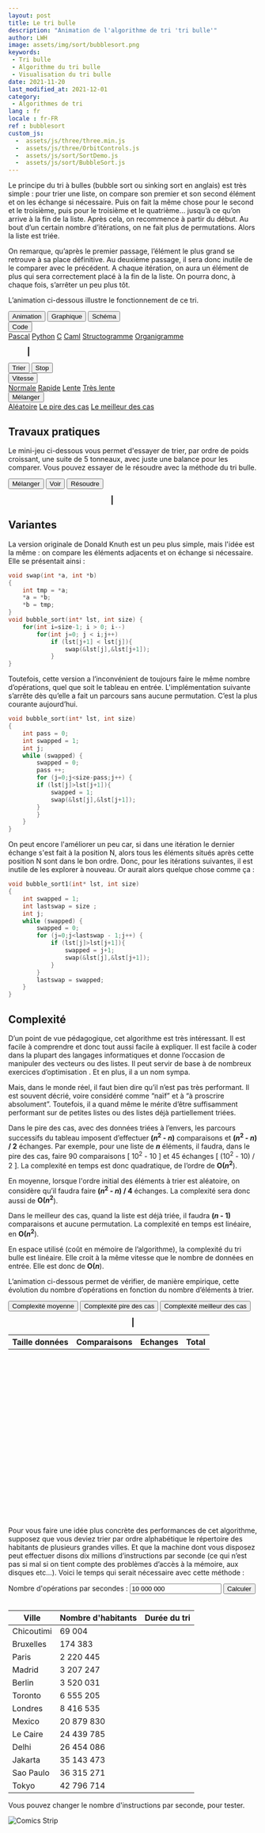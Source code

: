 ```yaml
---
layout: post
title: Le tri bulle
description: "Animation de l'algorithme de tri 'tri bulle'"
author: LWH
image: assets/img/sort/bubblesort.png
keywords: 
 - Tri bulle
 - Algorithme du tri bulle
 - Visualisation du tri bulle
date: 2021-11-20
last_modified_at: 2021-12-01
category: 
 - Algorithmes de tri 
lang : fr
locale : fr-FR
ref : bubblesort
custom_js:
  -  assets/js/three/three.min.js
  -  assets/js/three/OrbitControls.js
  -  assets/js/sort/SortDemo.js
  -  assets/js/sort/BubbleSort.js
---
```


Le principe du tri à bulles (bubble sort ou sinking sort en anglais) est très simple : pour trier une liste, on compare son premier et son second élément et on les échange si nécessaire. Puis on fait la même chose pour le second et le troisième, puis pour le troisième et le quatrième… jusqu’à ce qu’on arrive à la fin de la liste. Après cela, on recommence à partir du début. Au bout d’un certain nombre d’itérations, on ne fait plus de permutations. Alors la liste est triée.

On remarque, qu’après le premier passage, l’élément le plus grand se retrouve à sa place définitive. Au deuxième passage, il sera donc inutile de le comparer avec le précédent. A chaque itération, on aura un élément de plus qui sera correctement placé à la fin de la liste. On pourra donc, à chaque fois, s’arrêter un peu plus tôt.

L’animation ci-dessous illustre le fonctionnement de ce tri. 
	
<div class="w3-bar w3-black">
	<button class="w3-bar-item w3-button" onclick="opentab('anim')">Animation</button>
	<button class="w3-bar-item w3-button" onclick="opentab('graph')">Graphique</button>
	<button class="w3-bar-item w3-button" onclick="opentab('schem')">Schéma</button>
	<div class="w3-dropdown-hover">
		<button class="w3-button">Code</button>
		<div class="w3-dropdown-content w3-bar-block w3-card-4">
		  <a href="#" class="w3-bar-item w3-button" title="Pascal" onclick="opentab('pascal');return false;">Pascal</a>
		  <a href="#" class="w3-bar-item w3-button" title="Python" onclick="opentab('python');return false;">Python</a>
		  <a href="#" class="w3-bar-item w3-button" title="C" onclick="opentab('C');return false;">C</a>
		  <a href="#" class="w3-bar-item w3-button" title="Caml" onclick="opentab('caml');return false;">Caml</a>				  
		  <a href="#" class="w3-bar-item w3-button" title="nsd" onclick="opentab('nsd');return false;">Structogramme</a>
		  <a href="#" class="w3-bar-item w3-button" title="Flowchart" onclick="opentab('flowchart');return false;">Organigramme</a>
		</div>
	</div>
</div>

<figure>
	<div id="anim" class="tab" style="position: relative;">
	<canvas id = "sort_canvas" width = "640" height = "295" class="animation" style="position:relative;top:0;left:0;border:1px solid #000000;  margin-bottom:0"> </canvas>
	<canvas id = "sort_canvas_layer" width = "640" height = "100" class="animation" style="position:absolute;top:0;left:0; margin-top:0;"></canvas>
	</div>
	<div id="graph" class="w3-container tab" style="display:none">
	<canvas id = "sort_canvas_graph" width = "640" height = "295" class="animation" style="position:relative;top:0;left:0;border:1px solid #000000;  margin-bottom:0;z-index: 0;"> </canvas>
	</div>
	<div id="schem" class="w3-container tab" style="display:none">
	<canvas id = "sort_canvas_schem" width = "640" height = "295" class="animation" style="position:relative;top:0;left:0;border:1px solid #000000; margin-bottom:0;z-index: 0;"> </canvas>
	</div>	
<div id="C" class="w3-container tab animation" style="display:none ;   width:100%;  height:395px; background-color:white;  overflow:scroll;">
	<div id="C" class="code" ><ol>
	<li class="li1"><div class="de1"><span class="kw4">void</span> bubble_sort<span class="br0">&#40;</span><span class="kw4">int</span><span class="sy0">*</span> lst<span class="sy0">,</span> <span class="kw4">int</span> size<span class="br0">&#41;</span></div></li>
	<li class="li1"><div class="de1"><span class="br0">&#123;</span></div></li>
	<li class="li1"><div class="de1">&nbsp; &nbsp; <span class="kw4">int</span> pass <span class="sy0">=</span> <span class="nu0">0</span><span class="sy0">;</span></div></li>
	<li class="li1"><div class="de1">&nbsp; &nbsp; <span class="kw4">int</span> swapped <span class="sy0">=</span> <span class="nu0">1</span><span class="sy0">;</span></div></li>
	<li class="li2"><div class="de2">&nbsp; &nbsp; <span class="kw4">int</span> current<span class="sy0">;</span></div></li>
	<li class="li1"><div class="de1">&nbsp; &nbsp; <span class="kw1">while</span> <span class="br0">&#40;</span>swapped<span class="br0">&#41;</span> <span class="br0">&#123;</span></div></li>
	<li class="li1"><div class="de1">&nbsp; &nbsp; &nbsp; &nbsp; swapped <span class="sy0">=</span> <span class="nu0">0</span><span class="sy0">;</span></div></li>
	<li class="li1"><div class="de1">&nbsp; &nbsp; &nbsp; &nbsp; pass <span class="sy0">++;</span> &nbsp; &nbsp; &nbsp;</div></li>
	<li class="li1"><div class="de1">&nbsp; &nbsp; &nbsp; &nbsp; <span class="kw1">for</span> <span class="br0">&#40;</span>current<span class="sy0">=</span><span class="nu0">0</span><span class="sy0">;</span>current<span class="sy0">&lt;</span>size<span class="sy0">-</span>pass<span class="sy0">;</span>current<span class="sy0">++</span><span class="br0">&#41;</span> <span class="br0">&#123;</span></div></li>
	<li class="li2"><div class="de2">&nbsp; &nbsp; &nbsp; &nbsp; <span class="kw1">if</span> <span class="br0">&#40;</span>lst<span class="br0">&#91;</span>current<span class="br0">&#93;</span><span class="sy0">&gt;</span>lst<span class="br0">&#91;</span>current<span class="sy0">&plus;</span><span class="nu0">1</span><span class="br0">&#93;</span><span class="br0">&#41;</span><span class="br0">&#123;</span></div></li>
	<li class="li1"><div class="de1">&nbsp; &nbsp; &nbsp; &nbsp; &nbsp; &nbsp; swapped <span class="sy0">=</span> <span class="nu0">1</span><span class="sy0">;</span></div></li>
	<li class="li1"><div class="de1">&nbsp; &nbsp; &nbsp; &nbsp; &nbsp; &nbsp; <span class="co1">// On permute les deux éléments</span></div></li>
	<li class="li1"><div class="de1">&nbsp; &nbsp; &nbsp; &nbsp; &nbsp; &nbsp; <span class="kw4">int</span> temp <span class="sy0">=</span> lst<span class="br0">&#91;</span>current<span class="br0">&#93;</span><span class="sy0">;</span></div></li>
	<li class="li1"><div class="de1">&nbsp; &nbsp; &nbsp; &nbsp; &nbsp; &nbsp; lst<span class="br0">&#91;</span>current<span class="br0">&#93;</span> <span class="sy0">=</span> lst<span class="br0">&#91;</span>current<span class="sy0">&plus;</span><span class="nu0">1</span><span class="br0">&#93;</span><span class="sy0">;</span></div></li>
	<li class="li2"><div class="de2">&nbsp; &nbsp; &nbsp; &nbsp; &nbsp; &nbsp; lst<span class="br0">&#91;</span>current<span class="sy0">&plus;</span><span class="nu0">1</span><span class="br0">&#93;</span> <span class="sy0">=</span> temp<span class="sy0">;</span></div></li>
	<li class="li1"><div class="de1">&nbsp; &nbsp; &nbsp; &nbsp; <span class="br0">&#125;</span></div></li>
	<li class="li1"><div class="de1">&nbsp; &nbsp; &nbsp; &nbsp; <span class="br0">&#125;</span></div></li>
	<li class="li1"><div class="de1">&nbsp; &nbsp; <span class="br0">&#125;</span></div></li>
	<li class="li1"><div class="de1"><span class="br0">&#125;</span></div></li>
	</ol></div>
</div>

<div id="python" class="w3-container tab animation" style="display:none ;   width:100%;  height:395px; background-color:white;  overflow:scroll;">
	<div id="python" class="code"><ol><li class="li1"><div class="de1"><span class="kw1">def</span> bubble_sort<span class="br0">&#40;</span>lst<span class="br0">&#41;</span>:</div></li>
	<li class="li1"><div class="de1">&nbsp; swapped = <span class="kw2">True</span></div></li>
	<li class="li1"><div class="de1">&nbsp; num_pass = <span class="nu0">0</span></div></li>
	<li class="li1"><div class="de1">&nbsp; <span class="kw1">while</span> swapped == <span class="kw2">True</span>:</div></li>
	<li class="li2"><div class="de2">&nbsp; &nbsp; swapped = <span class="kw2">False</span></div></li>
	<li class="li1"><div class="de1">&nbsp; &nbsp; num_pass = num_pass + <span class="nu0">1</span></div></li>
	<li class="li1"><div class="de1">&nbsp; &nbsp; <span class="kw1">for</span> current <span class="kw1">in</span> <span class="kw2">range</span><span class="br0">&#40;</span><span class="nu0">0</span>, <span class="kw2">len</span><span class="br0">&#40;</span>lst<span class="br0">&#41;</span> - num_pass<span class="br0">&#41;</span>:</div></li>
	<li class="li1"><div class="de1">&nbsp; &nbsp; &nbsp; <span class="kw1">if</span> <span class="br0">&#40;</span>lst<span class="br0">&#91;</span>current<span class="br0">&#93;</span> <span class="sy0">&gt;</span> lst<span class="br0">&#91;</span>current + <span class="nu0">1</span><span class="br0">&#93;</span><span class="br0">&#41;</span>:</div></li>
	<li class="li1"><div class="de1">&nbsp; &nbsp; &nbsp; &nbsp; swapped = <span class="kw2">True</span></div></li>
	<li class="li2"><div class="de2">&nbsp; &nbsp; &nbsp; &nbsp; <span class="co1"># On echange les deux elements</span></div></li>
	<li class="li1"><div class="de1">&nbsp; &nbsp; &nbsp; &nbsp; lst<span class="br0">&#91;</span>current<span class="br0">&#93;</span>, lst<span class="br0">&#91;</span>current + <span class="nu0">1</span><span class="br0">&#93;</span> = lst<span class="br0">&#91;</span>current + <span class="nu0">1</span><span class="br0">&#93;</span>,lst<span class="br0">&#91;</span>current<span class="br0">&#93;</span></div></li>
	<li class="li1"><div class="de1">&nbsp; <span class="kw1">return</span> lst</div></li>
	</ol></div>
</div>		
	
<div id="pascal" class="w3-container tab animation" style="display:none ;   width:100%;  height:395px; background-color:white;  overflow:scroll;">
	<div id="Pascal" class="code"><ol><li class="li1"><div class="de1"><span class="kw1">type</span> tab <span class="sy0">=</span> <span class="kw4">array</span><span class="br0">&#91;</span><span class="nu0">1</span>..<span class="nu0">20</span><span class="br0">&#93;</span> <span class="kw1">of</span> <span class="kw4">integer</span>;</div></li>
	<li class="li1"><div class="de1"><span class="kw1">procedure</span> bubble_sort<span class="br0">&#40;</span><span class="kw1">var</span> lst <span class="sy0">:</span> tab<span class="br0">&#41;</span>;</div></li>
	<li class="li1"><div class="de1">&nbsp; &nbsp; </div></li>
	<li class="li1"><div class="de1"><span class="kw1">var</span> swapped <span class="sy0">:</span> <span class="kw4">boolean</span>;</div></li>
	<li class="li2"><div class="de2">&nbsp; &nbsp; current <span class="sy0">:</span> <span class="kw4">integer</span>;</div></li>
	<li class="li1"><div class="de1">&nbsp; &nbsp; temp <span class="sy0">:</span> <span class="kw4">integer</span>;</div></li>
	<li class="li1"><div class="de1">&nbsp; &nbsp; pass <span class="sy0">:</span> <span class="kw4">integer</span>;</div></li>
	<li class="li1"><div class="de1">&nbsp; &nbsp; &nbsp;</div></li>
	<li class="li1"><div class="de1"><span class="kw1">begin</span></div></li>
	<li class="li2"><div class="de2">&nbsp; pass <span class="sy0">:=</span> <span class="nu0">1</span>;</div></li>
	<li class="li1"><div class="de1">&nbsp; <span class="kw1">REPEAT</span></div></li>
	<li class="li1"><div class="de1">&nbsp; &nbsp; swapped <span class="sy0">:=</span> <span class="kw2">false</span>;</div></li>
	<li class="li1"><div class="de1">&nbsp; &nbsp; <span class="kw1">for</span> current <span class="sy0">:=</span> <span class="nu0">1</span> <span class="kw1">to</span> <span class="nu0">20</span> <span class="sy0">-</span> pass <span class="kw1">do</span></div></li>
	<li class="li1"><div class="de1">&nbsp; &nbsp; <span class="kw1">begin</span></div></li>
	<li class="li2"><div class="de2">&nbsp; &nbsp; <span class="kw1">if</span> <span class="br0">&#40;</span>lst<span class="br0">&#91;</span>current<span class="br0">&#93;</span> &gt; lst<span class="br0">&#91;</span>current <span class="sy0">&plus;</span> <span class="nu0">1</span><span class="br0">&#93;</span><span class="br0">&#41;</span> <span class="kw1">then</span></div></li>
	<li class="li1"><div class="de1">&nbsp; &nbsp; <span class="kw1">begin</span></div></li>
	<li class="li1"><div class="de1">&nbsp; &nbsp; &nbsp; &nbsp; <span class="coMULTI">{ on échange les deux éléments }</span></div></li>
	<li class="li1"><div class="de1">&nbsp; &nbsp; &nbsp; &nbsp; temp <span class="sy0">:=</span> lst<span class="br0">&#91;</span>current<span class="br0">&#93;</span>;</div></li>
	<li class="li1"><div class="de1">&nbsp; &nbsp; &nbsp; &nbsp; lst<span class="br0">&#91;</span>current<span class="br0">&#93;</span><span class="sy0">:=</span>lst<span class="br0">&#91;</span>current <span class="sy0">&plus;</span> <span class="nu0">1</span><span class="br0">&#93;</span>;</div></li>
	<li class="li2"><div class="de2">&nbsp; &nbsp; &nbsp; &nbsp; lst<span class="br0">&#91;</span>current <span class="sy0">&plus;</span> <span class="nu0">1</span><span class="br0">&#93;</span><span class="sy0">:=</span>temp;</div></li>
	<li class="li1"><div class="de1">&nbsp; &nbsp; &nbsp; &nbsp; swapped <span class="sy0">:=</span> <span class="kw2">true</span>;</div></li>
	<li class="li1"><div class="de1">&nbsp; &nbsp; <span class="kw1">end</span>;</div></li>
	<li class="li1"><div class="de1">&nbsp; &nbsp; <span class="kw1">end</span>;</div></li>
	<li class="li1"><div class="de1">&nbsp; &nbsp; pass <span class="sy0">:=</span> pass <span class="sy0">&plus;</span> <span class="nu0">1</span>;</div></li>
	<li class="li2"><div class="de2">&nbsp; &nbsp; <span class="kw1">UNTIL</span> <span class="br0">&#40;</span><span class="kw1">not</span> swapped<span class="br0">&#41;</span>;</div></li>
	<li class="li1"><div class="de1"><span class="kw1">end</span>;</div></li>
	</ol></div>
</div>
	
<div id="caml" class="w3-container tab animation" style="display:none ;   width:100%;  height:395px; background-color:white;  overflow:scroll;">	
	<div id="caml" class="code"><ol><li class="li1"><div class="de1"><span class="kw1">let</span> swap a b t <span class="sy0">=</span></div></li>
	<li class="li1"><div class="de1">&nbsp; &nbsp; <span class="kw1">let</span> temp <span class="sy0">=</span> t <span class="sy0">.</span><span class="br0">&#40;</span> b <span class="br0">&#41;</span> <span class="kw1">in</span> t <span class="sy0">.</span><span class="br0">&#40;</span> b <span class="br0">&#41;</span> <span class="sy0">&lt;-</span> t <span class="sy0">.</span><span class="br0">&#40;</span> a <span class="br0">&#41;</span> <span class="sy0">;</span> t <span class="sy0">.</span><span class="br0">&#40;</span> a <span class="br0">&#41;</span> <span class="sy0">&lt;-</span> temp <span class="sy0">;;</span></div></li>
	<li class="li1"><div class="de1">&nbsp;</div></li>
	<li class="li1"><div class="de1"><span class="kw1">let</span> bubble_sort vect <span class="sy0">=</span></div></li>
	<li class="li2"><div class="de2">&nbsp; &nbsp; <span class="kw1">let</span> length <span class="sy0">=</span> <span class="kw2">Array</span><span class="sy0">.</span>length vect <span class="kw1">in</span></div></li>
	<li class="li1"><div class="de1">&nbsp; &nbsp; &nbsp; &nbsp; <span class="kw1">for</span> max_pos <span class="sy0">=</span> length <span class="sy0">-</span> <span class="nu0">1</span> <span class="kw1">downto</span> <span class="nu0">0</span> <span class="kw1">do</span></div></li>
	<li class="li1"><div class="de1">&nbsp; &nbsp; &nbsp; &nbsp; &nbsp; &nbsp; <span class="kw1">for</span> current <span class="sy0">=</span> <span class="nu0">0</span> <span class="kw1">to</span> max_pos <span class="sy0">-</span> <span class="nu0">1</span> <span class="kw1">do</span></div></li>
	<li class="li1"><div class="de1">&nbsp; &nbsp; &nbsp; &nbsp; &nbsp; &nbsp; &nbsp; &nbsp; <span class="kw1">if</span> vect<span class="sy0">.</span><span class="br0">&#40;</span> current <span class="br0">&#41;</span> <span class="sy0">&gt;</span> vect<span class="sy0">.</span><span class="br0">&#40;</span> current <span class="sy0">&plus</span> <span class="nu0">1</span> <span class="br0">&#41;</span> <span class="kw1">then</span> swap current <span class="br0">&#40;</span> current <span class="sy0">&plus</span> <span class="nu0">1</span> <span class="br0">&#41;</span> vect</div></li>
	<li class="li1"><div class="de1">&nbsp; &nbsp; &nbsp; &nbsp; &nbsp; &nbsp; <span class="kw1">done</span><span class="sy0">;</span></div></li>
	<li class="li2"><div class="de2">&nbsp; &nbsp; &nbsp; &nbsp; <span class="kw1">done</span><span class="sy0">;</span></div></li>
	<li class="li1"><div class="de1">&nbsp; &nbsp; vect<span class="sy0">;</span></div></li>
	<li class="li1"><div class="de1"><span class="sy0">;;</span></div></li>
	</ol></div>
</div>
	
<div id="flowchart" class="w3-container tab animation" style="display:none ;   width:100%;  height:395px; background-color:white;  overflow:scroll;">		
<img src="{{ 'assets/img/sort/BubbleSort_flowchart.svg' | relative_url }}" alt="Ordinogramme du tri bulle " style="max-width: 100%;height: auto;"/> 
</div>

<div id="nsd" class="w3-container tab animation" style="display:none ;   width:100%;  height:395px; background-color:white;  overflow:scroll;">		
<img src="{{ 'assets/img/sort/BubbleSort_nsd.svg' | relative_url }}" alt="Graphe NSD (Nassi-Shneidermann) du tri bulle " style="max-width: 100%;height: auto;" /> 
</div>
	
</figure>

<div class="w3-bar w3-black">
	<button class="w3-bar-item w3-button" onclick="sortdem.start(algo);return false;">Trier</button>
	<button class="w3-bar-item w3-button" onclick="algo.stop();return false;">Stop</button>
	<div class="w3-dropdown-hover">
		<button class="w3-button">Vitesse</button>
		<div class="w3-dropdown-content w3-bar-block w3-card-4">
		  <a href="#" class="w3-bar-item w3-button" title="Vitesse normale" href="PleaseEnableJavascript.html" onclick="sortdem.setSpeed(0.5);return false;">Normale</a>
		  <a href="#" class="w3-bar-item w3-button" title="Vitesse rapide" href="PleaseEnableJavascript.html" onclick="sortdem.setSpeed(1);return false;">Rapide</a>
		  <a href="#" class="w3-bar-item w3-button" title="Vitesse lente" href="PleaseEnableJavascript.html" onclick="sortdem.setSpeed(0.2);return false;">Lente</a>
		  <a href="#" class="w3-bar-item w3-button" title="Vitesse très lente" href="PleaseEnableJavascript.html" onclick="sortdem.setSpeed(0.1);return false;">Très lente</a>
		</div>
	</div>
	<div class="w3-dropdown-hover">
		<button class="w3-button">Mélanger</button>
		<div class="w3-dropdown-content w3-bar-block w3-card-4">
		  <a href="#" class="w3-bar-item w3-button" title="Aléatoire" href="PleaseEnableJavascript.html" onclick="sortdem.shuffle('A');return false;">Aléatoire</a>
		  <a href="#" class="w3-bar-item w3-button" title="Le pire des cas" href="PleaseEnableJavascript.html" onclick="sortdem.shuffle('W');return false;">Le pire des cas</a>
		  <a href="#" class="w3-bar-item w3-button" title="Vitesse lente" href="PleaseEnableJavascript.html" onclick="sortdem.shuffle('B');return false;">Le meilleur des cas</a>
		</div>
	</div>

</div>

## Travaux pratiques

Le mini-jeu ci-dessous vous permet d'essayer de trier, par ordre de poids croissant, une suite de 5 tonneaux, avec juste une balance pour les comparer. Vous pouvez essayer de le résoudre avec la méthode du tri bulle.

<div class="w3-metro-darken w3-bar">
<button class="w3-bar-item w3-button" onclick="sortgame.shuffle(sortgame);return false;">Mélanger</button>
<button class="w3-bar-item w3-button" onclick="sortgame.shownumbers();return false;">Voir</button>
<button class="w3-bar-item w3-button" onclick="sortgame.solve();return false;">Résoudre</button>
</div>

<figure>
<div style="width:80%;align:center;">
<center>
<canvas id="sortgame" class="animation" height="300" width="486" style="position:relative;border:1px solid #000000;touch-action:none;"></canvas>
</center>
</div>
</figure>

## Variantes

La version originale de Donald Knuth est un peu plus simple, mais l'idée est la même : on compare les éléments adjacents et on échange si nécessaire. Elle se présentait ainsi :

```c
void swap(int *a, int *b)
{
    int tmp = *a;
    *a = *b;
    *b = tmp;
}
void bubble_sort(int* lst, int size) {
    for(int i=size-1; i > 0; i--)
        for(int j=0; j < i;j++)
            if (lst[j+1] < lst[j]){
                swap(&lst[j],&lst[j+1]);
            }
}
```

Toutefois, cette version a l’inconvénient de toujours faire le même nombre d’opérations, quel que soit le tableau en entrée. L'implémentation suivante s’arrête dès qu’elle a fait un parcours sans aucune permutation. C’est la plus courante aujourd’hui.

```c
void bubble_sort(int* lst, int size)
{
    int pass = 0;
    int swapped = 1;
    int j;
    while (swapped) {
        swapped = 0;
        pass ++;      
        for (j=0;j<size-pass;j++) {
		if (lst[j]>lst[j+1]){
		    swapped = 1;
		    swap(&lst[j],&lst[j+1]);
		}
        }
    }
}
```
On peut encore l'améliorer un peu car, si dans une itération le dernier échange s'est fait à la position N, alors tous les éléments situés après cette position N sont dans le bon ordre. Donc, pour les itérations suivantes, il est inutile de les explorer à nouveau. Or aurait alors quelque chose comme ça :
```c
void bubble_sort1(int* lst, int size)
{
    int swapped = 1;
    int lastswap = size ;
    int j;
    while (swapped) {
        swapped = 0;
        for (j=0;j<lastswap - 1;j++) {
            if (lst[j]>lst[j+1]){
                swapped = j+1;
                swap(&lst[j],&lst[j+1]);
            }
        }
        lastswap = swapped;
    }
}
```
	
## Complexité	

D’un point de vue pédagogique, cet algorithme est très intéressant. Il est facile à comprendre et donc tout aussi facile à expliquer. Il est facile à coder dans la plupart des langages informatiques et donne l’occasion de manipuler des vecteurs ou des listes. Il peut servir de base à de nombreux exercices d’optimisation . Et en plus, il a un nom sympa.

Mais, dans le monde réel, il faut bien dire qu’il n’est pas très performant. Il est souvent décrié, voire considéré comme “naïf” et à “à proscrire absolument”. Toutefois, il a quand même le mérite d’être suffisamment performant sur de petites listes ou des listes déjà partiellement triées. 

Dans le pire des cas, avec des données triées à l’envers, les parcours successifs du tableau imposent d’effectuer <b>(<em>n</em><sup>2</sup> - <em>n</em>)</b> comparaisons et <b>(<em>n</em><sup>2</sup> - <em>n</em>) / 2</b> échanges. Par exemple, pour une liste de <b><em>n</em></b> éléments, il faudra, dans le pire des cas, faire 90 comparaisons [ 10<sup>2</sup> - 10 ] et 45 échanges [ (10<sup>2</sup> - 10) / 2 ]. La complexité en temps est donc quadratique, de l’ordre de <b><span class='bigo'>O</span>(<em>n</em><sup>2</sup></b>).

En moyenne, lorsque l'ordre initial des éléments à trier est aléatoire, on considère qu’il faudra faire <b>(<em>n</em><sup>2</sup> - <em>n</em>) / 4</b> échanges. La complexité sera donc aussi de <b><span class='bigo'>O</span>(<em>n</em><sup>2</sup></b>).

Dans le meilleur des cas, quand la liste est déjà triée, il faudra <b>(<em>n</em> - 1)</b> comparaisons et aucune permutation. La complexité en temps est linéaire, en <b><span class='bigo'>O</span>(<em>n</em><sup>2</sup></b>).

En espace utilisé (coût en mémoire de l’algorithme), la complexité du tri bulle est linéaire. Elle croit à la même vitesse que le nombre de données en entrée. Elle est donc de <b><span class='bigo'>O</span>(<em>n</em></b>).

L’animation ci-dessous permet de vérifier, de manière empirique, cette évolution du nombre d’opérations en fonction du nombre d’éléments à trier.



<div class="w3-metro-darken w3-bar">
<button class="w3-bar-item w3-button" onclick="sortcplx.calc('A');return false;">Complexité moyenne</button>
<button class="w3-bar-item w3-button" onclick="sortcplx.calc('W');return false;">Complexité pire des cas</button>
<button class="w3-bar-item w3-button" onclick="sortcplx.calc('B');return false;">Complexité meilleur des cas</button>
</div>

<div id="complex" class="w3-container " style="width:100%;  height:420px; background-color:transparent;  overflow:auto;">	
	<figure>
	<div class="w3-half">
	<center>
	<canvas id="sortcplx" height="350" width="566" style="position:relative;border:1px solid #000000;width: 95%;"></canvas>
	</center>
	</div>
	</figure>
	<div class="w3-half">
		<table id='Tcomplex' class="w3-table-all w3-hoverable">
			<tr class="w3-red">
				<th>Taille données</th>
				<th>Comparaisons</th>
				<th>Echanges</th>
				<th>Total</th>
			</tr>		
		</table> 	
	</div>
</div>
	
Pour vous faire une idée plus concrète des performances de cet algorithme, supposez que vous deviez trier par ordre alphabétique le répertoire des habitants de plusieurs grandes villes. Et que la machine dont vous disposez peut effectuer disons dix millions d’instructions par seconde (ce qui n’est pas si mal si on tient compte des problèmes d’accès à la mémoire, aux disques etc…). Voici le temps qui serait nécessaire avec cette méthode :

<div class="w3-responsive">
<div class="w3-metro-darken w3-bar">
<label class="w3-bar-item" >Nombre d'opérations par secondes :</label>
<input class="w3-input w3-bar-item" type="text" id="computerspeed" value="10 000 000">
<button class="w3-bar-item w3-button" onclick="calc_sort_speed('fr');return false;">Calculer</button>
</div>
<br>
<table id = "exectimes"  class="w3-table-all w3-hoverable ">
	<thead><!-- en-tête -->
		<tr class="w3-red"><!-- première ligne -->
			<th> Ville</th>
			<th> Nombre d'habitants</th>
			<th > Durée du tri</th>
		</tr>
	</thead>
	<tbody>
		<tr>
			<td> Chicoutimi</td>
			<td class="w3-right-align">69 004</td>
			<td class="w3-right-align"></td>
		</tr>
		<tr>
			<td>Bruxelles</td>
			<td class="w3-right-align">174 383</td>
			<td class="w3-right-align"></td>
		</tr>	
		<tr>
			<td> Paris</td>
			<td class="w3-right-align">2 220 445</td>
			<td class="w3-right-align"></td>
		</tr>
		<tr>
			<td> Madrid</td>
			<td class="w3-right-align">3 207 247</td>
			<td class="w3-right-align"></td>
		</tr>
		<tr>
			<td> Berlin</td>
			<td class="w3-right-align">3 520 031</td>
			<td class="w3-right-align"></td>
		</tr>
		<tr>
			<td>Toronto</td>
			<td class="w3-right-align">6 555 205</td>
			<td class="w3-right-align"></td>
		</tr>		
		<tr>
			<td> Londres</td>
			<td class="w3-right-align" >8 416 535</td>
			<td class="w3-right-align"></td>
		</tr>
		<tr>
			<td> Mexico</td>
			<td class="w3-right-align">20 879 830</td>
			<td class="w3-right-align"></td>
		</tr>
		<tr>
			<td> Le Caire</td>
			<td class="w3-right-align">24 439 785</td>
			<td class="w3-right-align"></td>
		</tr>
		<tr>
			<td>Delhi</td>
			<td class="w3-right-align">26 454 086</td>
			<td class="w3-right-align"></td>
		</tr>
		<tr>
			<td> Jakarta</td>
			<td class="w3-right-align">35 143 473</td>
			<td class="w3-right-align"></td>
		</tr>
		<tr>
			<td>Sao Paulo</td>
			<td class="w3-right-align">36 315 271</td>
			<td class="w3-right-align"></td>
		</tr>		
		<tr>
			<td> Tokyo</td>
			<td class="w3-right-align">42 796 714</td>
			<td class="w3-right-align"></td>
		</tr>
	</tbody>
</table>
</div>

Vous pouvez changer le nombre d'instructions par seconde, pour tester.

<img src="{{ 'assets/img/sort/bubble_fr.jpg' | relative_url }}" alt="Comics Strip " style="max-width: 100%;height: auto;"/> 
